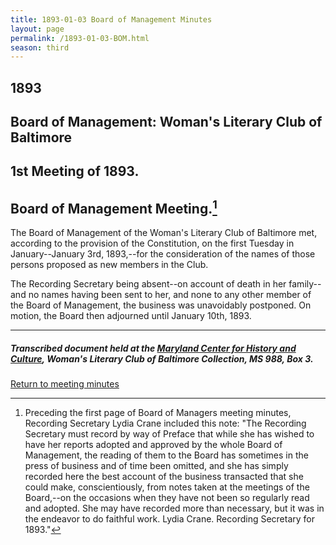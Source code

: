```yaml
---
title: 1893-01-03 Board of Management Minutes
layout: page
permalink: /1893-01-03-BOM.html
season: third
---
```


<style>
    #maincontent{
        font-size:1.4em;
    }
</style>
## 1893  
## Board of Management: Woman's Literary Club of Baltimore  
## 1st Meeting of 1893. 
## Board of Management Meeting.[^note]

[^note]: Preceding the first page of Board of Managers meeting minutes, Recording Secretary Lydia Crane included this note: "The Recording Secretary must record by way of Preface that while she has wished to have her reports adopted and approved by the whole Board of Management, the reading of them to the Board has sometimes in the press of business and of time been omitted, and she has simply recorded here the best account of the business transacted that she could make, conscientiously, from notes taken at the meetings of the Board,--on the occasions when they have not been so regularly read and adopted. She may have recorded more than necessary, but it was in the endeavor to do faithful work. Lydia Crane. Recording Secretary for 1893." 

The Board of Management of the Woman's Literary Club of Baltimore met, according to the provision of the Constitution, on the first Tuesday in January--January 3rd, 1893,--for the consideration of the names of those persons proposed as new members in the Club.

The Recording Secretary being absent--on account of death in her family--and no names having been sent to her, and none to any other member of the Board of Management, the business was unavoidably postponed. On motion, the Board then adjourned until January 10th, 1893.

<hr>

##### Transcribed document held at the [Maryland Center for History and Culture](http://mdhs.org/), Woman's Literary Club of Baltimore Collection, MS 988, Box 3. 

[Return to meeting minutes](https://wlcb.github.io/archive/search/index.html?q=%2Bseason%3Athird)